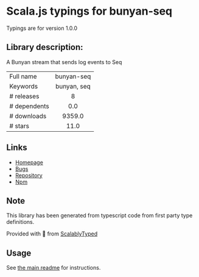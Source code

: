 
# Scala.js typings for bunyan-seq

Typings are for version 1.0.0

## Library description:
A Bunyan stream that sends log events to Seq

|                    |                 |
| ------------------ | :-------------: |
| Full name          | bunyan-seq |
| Keywords           | bunyan, seq |
| # releases         | 8 |
| # dependents       | 0.0 |
| # downloads        | 9359.0 |
| # stars            | 11.0 |

## Links
- [Homepage](https://github.com/datalust/bunyan-seq#readme)
- [Bugs](https://github.com/datalust/bunyan-seq/issues)
- [Repository](https://github.com/datalust/bunyan-seq)
- [Npm](https://www.npmjs.com/package/bunyan-seq)
    


## Note
This library has been generated from typescript code from first party type definitions.

Provided with :purple_heart: from [ScalablyTyped](https://github.com/oyvindberg/ScalablyTyped)

## Usage
See [the main readme](../../readme.md) for instructions.


